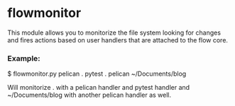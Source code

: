 # flowmonitor
This module allows you to monitorize the file system looking for changes and fires actions based on user handlers that are attached to the flow core.

### Example:

  $ flowmonitor.py pelican . pytest . pelican ~/Documents/blog


Will monitorize . with a pelican handler and pytest handler and ~/Documents/blog with another pelican handler as well.
